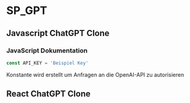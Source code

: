 # SP_GPT
## Javascript ChatGPT Clone
### JavaScript Dokumentation
``` javascript 
const API_KEY = 'Beispiel Key'
``` 
Konstante wird erstellt um Anfragen an die OpenAI-API zu autorisieren
## React ChatGPT Clone
